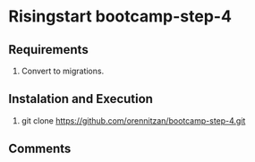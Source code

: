 # Risingstart bootcamp-step-4

## Requirements

1. Convert to migrations.

## Instalation and Execution

1. git clone <https://github.com/orennitzan/bootcamp-step-4.git>

## Comments
